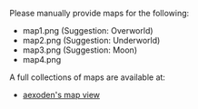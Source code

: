 Please manually provide maps for the following:
 - map1.png (Suggestion: Overworld)
 - map2.png (Suggestion: Underworld)
 - map3.png (Suggestion: Moon)
 - map4.png

A full collections of maps are available at:
 - [aexoden's map view](https://ff4kb.aexoden.com/tools/map-viewer/)
